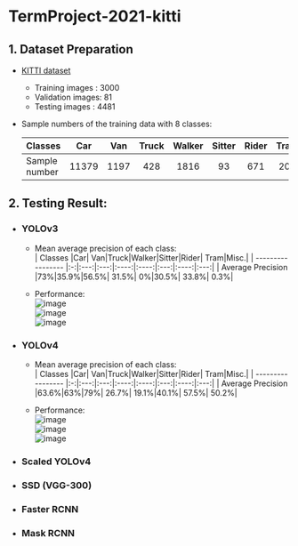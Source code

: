 # TermProject-2021-kitti  

## 1. Dataset Preparation    
- [KITTI dataset](https://drive.google.com/drive/folders/1f47HB5gLQDElIAf600SX-VtrX58i7SpU?usp=sharing)  
    - Training images  : 3000  
    - Validation images: 81  
    - Testing images   : 4481  

- Sample numbers of the training data with 8 classes:  

    |   Classes     |  Car   | Van|Truck|Walker|Sitter|Rider|Tram|Misc.|
    | ------------- |:------:|:--:|:---:|:----:|:----:|:---:|:--:|:---:|
    | Sample number |   11379|1197|  428|  1816|    93|  671| 208|  428|
    

## 2. Testing Result:
- ### YOLOv3

  - Mean average precision of each class:  
    |   Classes         |Car|  Van|Truck|Walker|Sitter|Rider|  Tram|Misc.|
    | ----------------- |:-:|:---:|:---:|:----:|:----:|:---:|:----:|:---:|
    | Average Precision |73%|35.9%|56.5%| 31.5%|    0%|30.5%| 33.8%| 0.3%|  
    
  - Performance:  
    ![image](https://github.com/FanChiMao/TermProject-2021-kitti/blob/main/figures/v3_1.jpg)  
    ![image](https://github.com/FanChiMao/TermProject-2021-kitti/blob/main/figures/v3_2.jpg)  
    ![image](https://github.com/FanChiMao/TermProject-2021-kitti/blob/main/figures/v3_3.jpg)  
    
- ### YOLOv4  

  - Mean average precision of each class:  
    |   Classes         |Car|  Van|Truck|Walker|Sitter|Rider|  Tram|Misc.|
    | ----------------- |:-:|:---:|:---:|:----:|:----:|:---:|:----:|:---:|
    | Average Precision |63.6%|63%|79%| 26.7%|   19.1%|40.1%| 57.5%| 50.2%|  
    
  - Performance:  
    ![image](https://github.com/FanChiMao/TermProject-2021-kitti/blob/main/figures/v3_1.jpg)  
    ![image](https://github.com/FanChiMao/TermProject-2021-kitti/blob/main/figures/v3_2.jpg)  
    ![image](https://github.com/FanChiMao/TermProject-2021-kitti/blob/main/figures/v3_3.jpg)  
- ### Scaled YOLOv4
- ### SSD (VGG-300)
- ### Faster RCNN
- ### Mask RCNN
